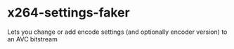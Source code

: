 # x264-settings-faker
Lets you change or add encode settings (and optionally encoder version) to an AVC bitstream
